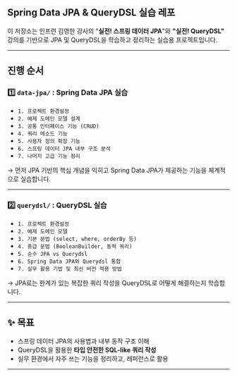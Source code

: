 

##  Spring Data JPA & QueryDSL 실습 레포

이 저장소는 인프런 김영한 강사의 "**실전! 스프링 데이터 JPA**"와 **"실전! QueryDSL"** 강의를 기반으로 JPA 및 QueryDSL을 학습하고 정리하는 실습용 프로젝트입니다.

---

##  진행 순서

### 1️⃣ `data-jpa/` : Spring Data JPA 실습

* `1. 프로젝트 환경설정`
* `2. 예제 도메인 모델 설계`
* `3. 공통 인터페이스 기능 (CRUD)`
* `4. 쿼리 메소드 기능`
* `5. 사용자 정의 확장 기능`
* `6. 스프링 데이터 JPA 내부 구조 분석`
* `7. 나머지 고급 기능 정리`

→ 먼저 JPA 기반의 핵심 개념을 익히고 Spring Data JPA가 제공하는 기능을 체계적으로 실습합니다.

---

### 2️⃣ `querydsl/` : QueryDSL 실습

* `1. 프로젝트 환경설정`
* `2. 예제 도메인 모델`
* `3. 기본 문법 (select, where, orderBy 등)`
* `4. 중급 문법 (BooleanBuilder, 동적 쿼리)`
* `5. 순수 JPA vs Querydsl`
* `6. Spring Data JPA와 Querydsl 통합`
* `7. 실무 활용 기법 및 최신 버전 적용 방법`

→ JPA로는 한계가 있는 복잡한 쿼리 작성을 QueryDSL로 어떻게 해결하는지 학습합니다.

---

## ✨ 목표

* 스프링 데이터 JPA의 사용법과 내부 동작 구조 이해
* QueryDSL을 활용한 **타입 안전한 SQL-like 쿼리 작성**
* 실무 환경에서 자주 쓰는 기능을 정리하고, 레퍼런스로 활용

---

